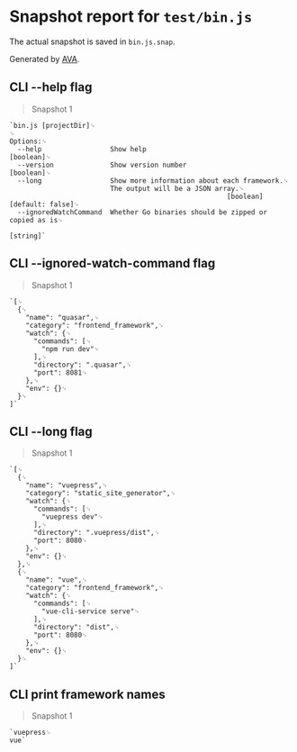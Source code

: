 # Snapshot report for `test/bin.js`

The actual snapshot is saved in `bin.js.snap`.

Generated by [AVA](https://ava.li).

## CLI --help flag

> Snapshot 1

    `bin.js [projectDir]␊
    ␊
    Options:␊
      --help                 Show help                                     [boolean]␊
      --version              Show version number                           [boolean]␊
      --long                 Show more information about each framework.␊
                             The output will be a JSON array.␊
                                                          [boolean] [default: false]␊
      --ignoredWatchCommand  Whether Go binaries should be zipped or copied as is␊
                                                                            [string]`

## CLI --ignored-watch-command flag

> Snapshot 1

    `[␊
      {␊
        "name": "quasar",␊
        "category": "frontend_framework",␊
        "watch": {␊
          "commands": [␊
            "npm run dev"␊
          ],␊
          "directory": ".quasar",␊
          "port": 8081␊
        },␊
        "env": {}␊
      }␊
    ]`

## CLI --long flag

> Snapshot 1

    `[␊
      {␊
        "name": "vuepress",␊
        "category": "static_site_generator",␊
        "watch": {␊
          "commands": [␊
            "vuepress dev"␊
          ],␊
          "directory": ".vuepress/dist",␊
          "port": 8080␊
        },␊
        "env": {}␊
      },␊
      {␊
        "name": "vue",␊
        "category": "frontend_framework",␊
        "watch": {␊
          "commands": [␊
            "vue-cli-service serve"␊
          ],␊
          "directory": "dist",␊
          "port": 8080␊
        },␊
        "env": {}␊
      }␊
    ]`

## CLI print framework names

> Snapshot 1

    `vuepress␊
    vue`
